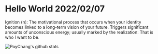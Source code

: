 # Hello World 2022/02/07

Ignition (n): The motivational process that occurs when your identity becomes linked to a long-term vision of your future. Triggers significant amounts of unconscious energy; usually marked by the realization: That is who I want to be.

![PoyChang's github stats](https://github-readme-stats.vercel.app/api?username=poychang&show_icons=true&theme=dracula)
